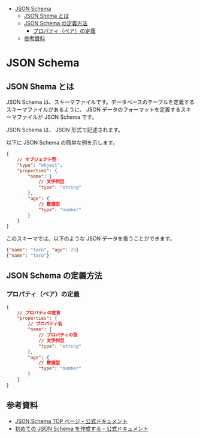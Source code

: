 - [JSON Schema](#json-schema)
  - [JSON Shema とは](#json-shema-とは)
  - [JSON Schema の定義方法](#json-schema-の定義方法)
    - [プロパティ（ペア）の定義](#プロパティペアの定義)
  - [参考資料](#参考資料)


# JSON Schema

## JSON Shema とは

JSON Schema は、スキーマファイルです。データベースのテーブルを定義するスキーマファイルがあるように、 JSON データのフォーマットを定義するスキーマファイルが JSON Schema です。

JSON Schema は、 JSON 形式で記述されます。

以下に JSON Schema の簡単な例を示します。

```json
{
    // オブジェクト型
    "type": "object",
    "properties": {
        "name": {
            // 文字列型
            "type": "string"
        },
        "age": {
            // 数値型
            "type": "number"
        }
    }
}
```

このスキーマでは、以下のような JSON データを扱うことができます。

```json
{"name": "taro", "age": 25}
{"name": "taro"}
```


## JSON Schema の定義方法

### プロパティ（ペア）の定義

```json
{
    // プロパティの宣言
    "properties": {
        // プロパティ名
        "name": {
            // プロパティの型
            // 文字列型
            "type": "string"
        },
        "age": {
            // 数値型
            "type": "number"
        }
    }
}
```




## 参考資料

- [JSON Schema TOP ページ - 公式ドキュメント](https://json-schema.org/)
- [初めての JSON Schema を作成する - 公式ドキュメント](./公式ドキュメント/Docs/2.Getting%20Started/2.Creating%20your%20first%20schema.md)




